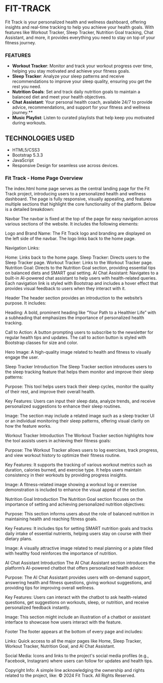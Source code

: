 # FIT-TRACK

Fit Track is your personalized health and wellness dashboard, offering insights and real-time tracking to help you achieve your health goals. With features like Workout Tracker, Sleep Tracker, Nutrition Goal tracking, Chat Assistant, and more, it provides everything you need to stay on top of your fitness journey.

### FEATURES

- **Workout Tracker**: Monitor and track your workout progress over time, helping you stay motivated and achieve your fitness goals.
- **Sleep Tracker**: Analyze your sleep patterns and receive recommendations to improve your sleep quality, ensuring you get the rest you need.
- **Nutrition Goals**: Set and track daily nutrition goals to maintain a balanced diet and meet your health objectives.
- **Chat Assistant**: Your personal health coach, available 24/7 to provide advice, recommendations, and support for your fitness and wellness journey.**
- **Music Playlist**: Listen to curated playlists that help keep you motivated during workouts.

## TECHNOLOGIES USED

- HTML5/CSS3
- Bootstrap 5.3.3
- JavaScript
- Responsive Design for seamless use across devices.

### Fit Track - Home Page Overview
The index.html home page serves as the central landing page for the Fit Track project, introducing users to a personalized health and wellness dashboard. The page is fully responsive, visually appealing, and features multiple sections that highlight the core functionality of the platform. Below is a detailed breakdown:

Navbar
The navbar is fixed at the top of the page for easy navigation across various sections of the website. It includes the following elements:

Logo and Brand Name: The Fit Track logo and branding are displayed on the left side of the navbar. The logo links back to the home page.

Navigation Links:

Home: Links back to the home page.
Sleep Tracker: Directs users to the Sleep Tracker page.
Workout Tracker: Links to the Workout Tracker page.
Nutrition Goal: Directs to the Nutrition Goal section, providing essential tips on balanced diets and SMART goal setting.
AI Chat Assistant: Navigates to a built-in AI-powered chat assistant to help users with health-related queries.
Each navigation link is styled with Bootstrap and includes a hover effect that provides visual feedback to users when they interact with it.

Header
The header section provides an introduction to the website’s purpose. It includes:

Heading: A bold, prominent heading like “Your Path to a Healthier Life” with a subheading that emphasizes the importance of personalized health tracking.

Call to Action: A button prompting users to subscribe to the newsletter for regular health tips and updates. The call to action button is styled with Bootstrap classes for size and color.

Hero Image: A high-quality image related to health and fitness to visually engage the user.

Sleep Tracker Introduction
The Sleep Tracker section introduces users to the sleep tracking feature that helps them monitor and improve their sleep patterns:

Purpose: This tool helps users track their sleep cycles, monitor the quality of their rest, and improve their overall health.

Key Features: Users can input their sleep data, analyze trends, and receive personalized suggestions to enhance their sleep routines.

Image: The section may include a related image such as a sleep tracker UI or an individual monitoring their sleep patterns, offering visual clarity on how the feature works.

Workout Tracker Introduction
The Workout Tracker section highlights how the tool assists users in achieving their fitness goals:

Purpose: The Workout Tracker allows users to log exercises, track progress, and view workout history to optimize their fitness routine.

Key Features: It supports the tracking of various workout metrics such as duration, calories burned, and exercise type. It helps users maintain consistency in their workouts by providing progress insights.

Image: A fitness-related image showing a workout log or exercise demonstration is included to enhance the visual appeal of the section.

Nutrition Goal Introduction
The Nutrition Goal section focuses on the importance of setting and achieving personalized nutrition objectives:

Purpose: This section informs users about the role of balanced nutrition in maintaining health and reaching fitness goals.

Key Features: It includes tips for setting SMART nutrition goals and tracks daily intake of essential nutrients, helping users stay on course with their dietary plans.

Image: A visually attractive image related to meal planning or a plate filled with healthy food reinforces the importance of nutrition.

AI Chat Assistant Introduction
The AI Chat Assistant section introduces the platform’s AI-powered chatbot that offers personalized health advice:

Purpose: The AI Chat Assistant provides users with on-demand support, answering health and fitness questions, giving workout suggestions, and providing tips for improving overall wellness.

Key Features: Users can interact with the chatbot to ask health-related questions, get suggestions on workouts, sleep, or nutrition, and receive personalized feedback instantly.

Image: This section might include an illustration of a chatbot or assistant interface to showcase how users interact with the feature.

Footer
The footer appears at the bottom of every page and includes:

Links: Quick access to all the major pages like Home, Sleep Tracker, Workout Tracker, Nutrition Goal, and AI Chat Assistant.

Social Media: Icons and links to the project's social media profiles (e.g., Facebook, Instagram) where users can follow for updates and health tips.

Copyright Info: A simple line acknowledging the ownership and rights related to the project, like:
© 2024 Fit Track. All Rights Reserved.
